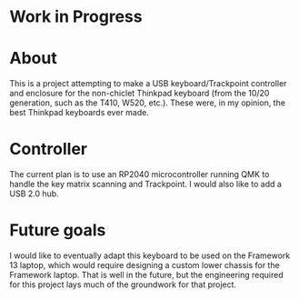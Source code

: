# Work in Progress

# About

This is a project attempting to make a USB keyboard/Trackpoint controller and enclosure for the non-chiclet Thinkpad keyboard (from the 10/20 generation, such as the T410, W520, etc.). These were, in my opinion, the best Thinkpad keyboards ever made.

# Controller

The current plan is to use an RP2040 microcontroller running QMK to handle the key matrix scanning and Trackpoint. I would also like to add a USB 2.0 hub.


# Future goals

I would like to eventually adapt this keyboard to be used on the Framework 13 laptop, which would require designing a custom lower chassis for the Framework laptop. That is well in the future, but the engineering required for this project lays much of the groundwork for that project. 


